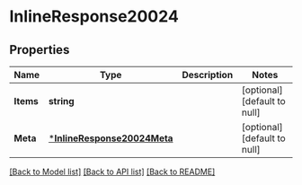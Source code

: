 # InlineResponse20024

## Properties
Name | Type | Description | Notes
------------ | ------------- | ------------- | -------------
**Items** | **string** |  | [optional] [default to null]
**Meta** | [***InlineResponse20024Meta**](inline_response_200_24_meta.md) |  | [optional] [default to null]

[[Back to Model list]](../README.md#documentation-for-models) [[Back to API list]](../README.md#documentation-for-api-endpoints) [[Back to README]](../README.md)

